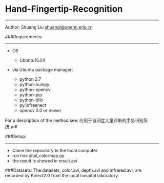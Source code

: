 # Hand-Fingertip-Recognition
***
Author: Shuang Liu shuangl@upenn.edu.cn

###Requirements:
***
* OS
  * Ubuntu16.04

* via Ubuntu package manager:
  * python 2.7
  * python-numpy
  * python-opencv
  * python-pip
  * python-dlib
  * pylibfreenect
  * opencv 3.0 or newer

For a description of the method see:
应用于自闭症儿童诊断的手势识别系统.pdf

###Setup:
***
* Clone the repository to the local computer
* run hosipital_colormap.py
* the result is showed in result.avi

###Datasets:
The datasets, color.avi, depth.avi and infrared.avi, are recorded by Kinect2.0 from the local hospital laboratory.